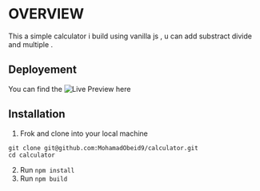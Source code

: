 # OVERVIEW

This a simple calculator i build using vanilla js , u can add substract divide and multiple .

## Deployement

You can find the ![Live Preview here](https://mohamadobeid9.github.io/calculator/) 

## Installation

1. Frok and clone into your local machine

```
git clone git@github.com:MohamadObeid9/calculator.git
cd calculator
```

2. Run `npm install`
3. Run `npm build`
